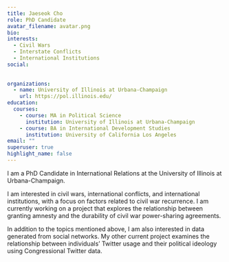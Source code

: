 ```yaml
---
title: Jaeseok Cho
role: PhD Candidate
avatar_filename: avatar.png
bio: 
interests:
  - Civil Wars
  - Interstate Conflicts
  - International Institutions
social:
 
 
organizations:
  - name: University of Illinois at Urbana-Champaign
    url: https://pol.illinois.edu/
education:
  courses:
    - course: MA in Political Science
      institution: University of Illinois at Urbana-Champaign
    - course: BA in International Development Studies
      institution: University of California Los Angeles
email: ""
superuser: true
highlight_name: false
---
```


I am a PhD Candidate in International Relations at the University of Illinois at Urbana-Champaign. 

I am interested in civil wars, international conflicts, and international institutions, with a focus on factors related to civil war recurrence. I am currently working on a project that explores the relationship between granting amnesty and the durability of civil war power-sharing agreements. 

In addition to the topics mentioned above, I am also interested in data generated from social networks. My other current project examines the relationship between individuals’ Twitter usage and their political ideology using Congressional Twitter data.  


